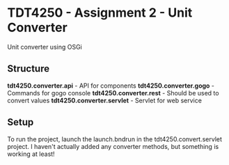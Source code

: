 # TDT4250 - Assignment 2 - Unit Converter
Unit converter using OSGi

## Structure
**tdt4250.converter.api** - API for components
**tdt4250.converter.gogo** - Commands for gogo console
**tdt4250.converter.rest** - Should be used to convert values
**tdt4250.converter.servlet** - Servlet for web service 

## Setup
To run the project, launch the launch.bndrun in the tdt4250.convert.servlet project. I haven't actually added any converter methods, but something is working at least! 
